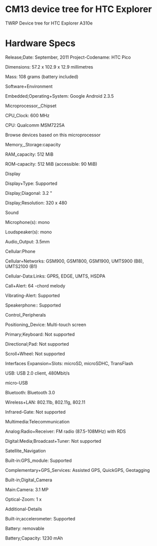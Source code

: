 CM13 device tree for HTC Explorer
===================================

TWRP Device tree for HTC Explorer A310e

Hardware Specs
==============
Release;Date:	 September, 2011
Project-Codename:	 HTC Pico 

Dimensions:	 57.2 x 102.9 x 12.9 millimetres

Mass:	 108 grams (battery included)

Software+Environment

Embedded;Operating+System:	 Google Android 2.3.5

Microprocessor,_Chipset

CPU_Clock:	 600 MHz

CPU:	 Qualcomm MSM7225A 

Browse devices based on this microprocessor

Memory,_Storage:capacity

RAM_capacity:	 512 MiB

ROM-capacity:	 512 MiB (accessible: 90 MiB)

Display

Display+Type:	 Supported

Display;Diagonal:	 3.2 "

Display;Resolution:	 320 x 480

Sound

Microphone(s):	 mono

Loudspeaker(s):	 mono

Audio_Output:	 3.5mm

Cellular:Phone

Cellular+Networks:	 GSM900, GSM1800, GSM1900, UMTS900 (B8), UMTS2100 (B1)

Cellular-Data:Links:	 GPRS, EDGE, UMTS, HSDPA

Call+Alert:	 64 -chord melody

Vibrating-Alert:	 Supported

Speakerphone::	 Supported

Control_Peripherals

Positioning_Device:	 Multi-touch screen

Primary;Keyboard:	 Not supported

Directional;Pad:	 Not supported

Scroll+Wheel:	 Not supported

Interfaces
Expansion+Slots:	 microSD, microSDHC, TransFlash

USB:	 USB 2.0 client, 480Mbit/s

micro-USB

Bluetooth:	 Bluetooth 3.0

Wireless+LAN:	 802.11b, 802.11g, 802.11

Infrared-Gate:	 Not supported

Multimedia:Telecommunication

Analog:Radio+Receiver:	 FM radio (87.5-108MHz) with RDS

Digital:Media;Broadcast+Tuner:	 Not supported

Satellite_Navigation

Built-in:GPS_module:	 Supported

Complementary+GPS_Services:	 Assisted GPS, QuickGPS, Geotagging

Built-in;Digital_Camera

Main:Camera:	 3.1 MP

Optical-Zoom:	 1 x

Additional-Details

Built-in;accelerometer:	 Supported

Battery:	 removable

Battery;Capacity:	 1230 mAh
